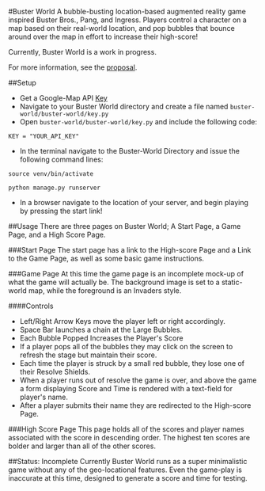 #Buster World
A bubble-busting location-based augmented reality game inspired Buster Bros., Pang, and Ingress. Players control a character on a map based on their real-world location, and pop bubbles that bounce around over the map in effort to increase their high-score!

Currently, Buster World is a work in progress. 

For more information, see the [proposal](/proposal.md).

##Setup
* Get a Google-Map API [Key](https://developers.google.com/maps/documentation/javascript/get-api-key)
* Navigate to your Buster World directory and create a file named  `buster-world/buster-world/key.py` 
* Open `buster-world/buster-world/key.py` and include the following code:

`KEY = "YOUR_API_KEY"`

*  In the terminal navigate to the Buster-World Directory and issue the following command lines:

`source venv/bin/activate`

`python manage.py runserver`

* In a browser navigate to the location of your server, and begin playing by pressing the start link!

##Usage
There are three pages on Buster World; A Start Page, a Game Page, and a High Score Page.

###Start Page
The start page has a link to the High-score Page and a Link to the Game Page, as well as some basic game instructions.

###Game Page
At this time the game page is an incomplete mock-up of what the game will actually be. The background image is set to a static-world map, while the foreground is an Invaders style.

####Controls
* Left/Right Arrow Keys move the player left or right accordingly.
* Space Bar launches a chain at the Large Bubbles.
* Each Bubble Popped Increases the Player's Score
* If a player pops all of the bubbles they may click on the screen to refresh the stage but maintain their score.
* Each time the player is struck by a small red bubble, they lose one of their Resolve Shields.
* When a player runs out of resolve the game is over, and above the game a form displaying Score and Time is rendered with a text-field for player's name.
* After a player submits their name they are redirected to the High-score Page.

###High Score Page
This page holds all of the scores and player names associated with the score in descending order.
The highest ten scores are bolder and larger than all of the other scores.

##Status: Incomplete
Currently Buster World runs as a super minimalistic game without any of the geo-locational features. Even the game-play is inaccurate at this time, designed to generate a score and time for testing.

